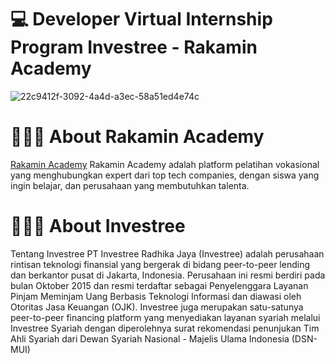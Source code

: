 # 💻 Developer Virtual Internship Program  Investree - Rakamin Academy

![22c9412f-3092-4a4d-a3ec-58a51ed4e74c](https://user-images.githubusercontent.com/38604611/159243122-dff2846d-a18c-490c-89e7-94b844198d0e.jpeg)

# 👨🏻‍💻 About Rakamin Academy
[Rakamin Academy](https://rakamin.com/)
Rakamin Academy adalah platform pelatihan vokasional yang menghubungkan expert dari top tech companies, dengan siswa yang ingin belajar, dan perusahaan yang membutuhkan talenta.


# 👨🏻‍💻 About Investree
Tentang Investree
PT Investree Radhika Jaya (Investree) adalah perusahaan rintisan teknologi finansial yang bergerak di bidang peer-to-peer lending dan berkantor pusat di Jakarta, Indonesia. Perusahaan ini resmi berdiri pada bulan Oktober 2015 dan resmi terdaftar sebagai Penyelenggara Layanan Pinjam Meminjam Uang Berbasis Teknologi Informasi dan diawasi oleh Otoritas Jasa Keuangan (OJK). Investree juga merupakan satu-satunya peer-to-peer financing platform yang menyediakan layanan syariah melalui Investree Syariah dengan diperolehnya surat rekomendasi penunjukan Tim Ahli Syariah dari Dewan Syariah Nasional - Majelis Ulama Indonesia (DSN-MUI)



